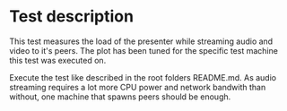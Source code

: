 # Test description #
This test measures the load of the presenter while streaming audio and video to it's peers. The plot has been tuned for the specific test machine this test was executed on.

Execute the test like described in the root folders README.md. As audio streaming requires a lot more CPU power and network bandwith than without, one machine that spawns peers should be enough.
